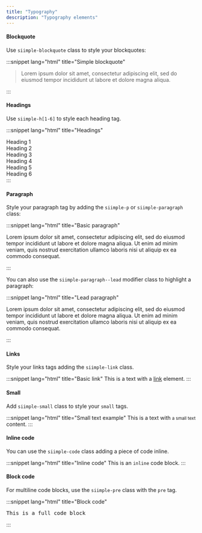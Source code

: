 ```yaml
---
title: "Typography"
description: "Typography elements"
---
```



#### Blockquote

Use `siimple-blockquote` class to style your blockquotes:

:::snippet lang="html" title="Simple blockquote"
<blockquote class="siimple-blockquote">
    Lorem ipsum dolor sit amet, consectetur adipiscing elit, sed do eiusmod tempor incididunt ut labore et dolore magna aliqua.
</blockquote>
:::


#### Headings

Use <code class="siimple-code">siimple-h[1-6]</code> to style each heading tag.

:::snippet lang="html" title="Headings"
<div class="siimple-h1">Heading 1</div>
<div class="siimple-h2">Heading 2</div>
<div class="siimple-h3">Heading 3</div>
<div class="siimple-h4">Heading 4</div>
<div class="siimple-h5">Heading 5</div>
<div class="siimple-h6">Heading 6</div>
:::


#### Paragraph

Style your paragraph tag by adding the `siimple-p` or `siimple-paragraph` class:

:::snippet lang="html" title="Basic paragraph"
<p class="siimple-paragraph">
    Lorem ipsum dolor sit amet, consectetur adipiscing elit, sed do eiusmod tempor incididunt ut labore et dolore magna aliqua.
    Ut enim ad minim veniam, quis nostrud exercitation ullamco laboris nisi ut aliquip ex ea commodo consequat.
</p>
:::

You can also use the `siimple-paragraph--lead` modifier class to highlight a paragraph:

:::snippet lang="html" title="Lead paragraph"
<p class="siimple-paragraph siimple-paragraph--lead">
    Lorem ipsum dolor sit amet, consectetur adipiscing elit, sed do eiusmod tempor incididunt ut labore et dolore magna aliqua.
    Ut enim ad minim veniam, quis nostrud exercitation ullamco laboris nisi ut aliquip ex ea commodo consequat.
</p>
:::


#### Links

Style your links tags adding the `siimple-link` class.

:::snippet lang="html" title="Basic link"
This is a text with a <a href="#" class="siimple-link">link</a> element.
:::


#### Small

Add `siimple-small` class to style your `small` tags.

:::snippet lang="html" title="Small text example"
This is a text with <small class="siimple-small">a small text</small> content.
:::


#### Inline code

You can use the `siimple-code` class adding a piece of code inline.

:::snippet lang="html" title="Inline code"
This is an <code class="siimple-code">inline</code> code block.
:::


#### Block code

For multiline code blocks, use the `siimple-pre` class with the `pre` tag.

:::snippet lang="html" title="Block code"
<pre class="siimple-pre siimple--mb-0">This is a full code block</pre>
:::

